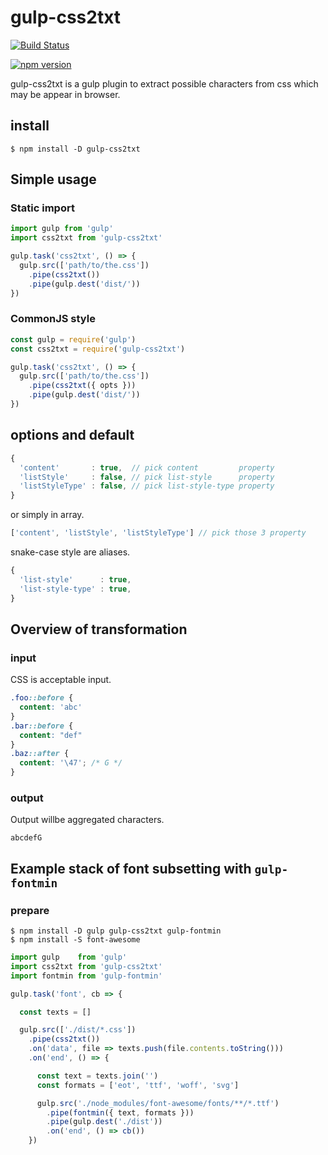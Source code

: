 # gulp-css2txt

[![Build Status](https://travis-ci.org/KamataRyo/gulp-css2txt.svg?branch=master)](https://travis-ci.org/KamataRyo/gulp-css2txt)

[![npm version](https://badge.fury.io/js/gulp-css2txt.svg)](https://badge.fury.io/js/gulp-css2txt)


gulp-css2txt is a gulp plugin to extract possible characters from css which may be appear in browser.

## install

```shell
$ npm install -D gulp-css2txt
```

## Simple usage

### Static import

```javascript
import gulp from 'gulp'
import css2txt from 'gulp-css2txt'

gulp.task('css2txt', () => {
  gulp.src(['path/to/the.css'])
    .pipe(css2txt())
    .pipe(gulp.dest('dist/'))
})
```

### CommonJS style

```javascript
const gulp = require('gulp')
const css2txt = require('gulp-css2txt')

gulp.task('css2txt', () => {
  gulp.src(['path/to/the.css'])
    .pipe(css2txt({ opts }))
    .pipe(gulp.dest('dist/'))
})
```

## options and default

```javascript
{
  'content'       : true,  // pick content         property
  'listStyle'     : false, // pick list-style      property
  'listStyleType' : false, // pick list-style-type property
}
```

or simply in array.

```javascript
['content', 'listStyle', 'listStyleType'] // pick those 3 property
```

snake-case style are aliases.

```javascript
{
  'list-style'      : true,
  'list-style-type' : true,
}
```



## Overview of transformation

### input

CSS is acceptable input.

```css
.foo::before {
  content: 'abc'
}
.bar::before {
  content: "def"
}
.baz::after {
  content: '\47'; /* G */
}
```

### output

Output willbe aggregated characters.

```text
abcdefG
```

## Example stack of font subsetting with `gulp-fontmin`

### prepare

```shell
$ npm install -D gulp gulp-css2txt gulp-fontmin
$ npm install -S font-awesome
```

```javascript
import gulp    from 'gulp'
import css2txt from 'gulp-css2txt'
import fontmin from 'gulp-fontmin'

gulp.task('font', cb => {

  const texts = []

  gulp.src(['./dist/*.css'])
    .pipe(css2txt())
    .on('data', file => texts.push(file.contents.toString()))
    .on('end', () => {

      const text = texts.join('')
      const formats = ['eot', 'ttf', 'woff', 'svg']

      gulp.src('./node_modules/font-awesome/fonts/**/*.ttf')
        .pipe(fontmin({ text, formats }))
        .pipe(gulp.dest('./dist'))
        .on('end', () => cb())
    })
```
